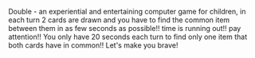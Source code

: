 Double - an experiential and entertaining computer game for children,
in each turn 2 cards are drawn and you have to find the common item between them in as few seconds as possible!!
time is running out!!
pay attention!! You only have 20 seconds each turn to find only one item that both cards have in common!!
Let's make you brave!
